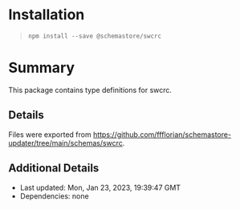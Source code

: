 # Installation
> `npm install --save @schemastore/swcrc`

# Summary
This package contains type definitions for swcrc.

## Details
Files were exported from https://github.com/ffflorian/schemastore-updater/tree/main/schemas/swcrc.

## Additional Details
* Last updated: Mon, Jan 23, 2023, 19:39:47 GMT
* Dependencies: none
